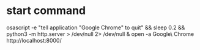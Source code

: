 # start command
osascript -e "tell application \"Google Chrome\" to quit" && sleep 0.2 && python3 -m http.server > /dev/null 2> /dev/null & open -a Google\ Chrome http://localhost:8000/

